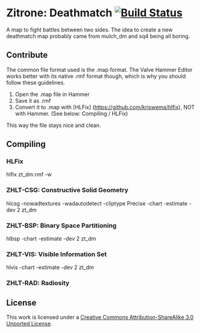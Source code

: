 # Zitrone: Deathmatch [![Build Status](https://travis-ci.org/ZitroneMapping/deathmatch.svg?branch=master)](https://travis-ci.org/ZitroneMapping/deathmatch) #
A map to fight battles between two sides. The idea to create a new deathmatch map probably came from mulch_dm and sq4 being all boring.

## Contribute ##
The common file format used is the .map format. The Valve Hammer Editor works better with its native .rmf format though, which is why you should follow these guidelines.

1. Open the .map file in Hammer
2. Save it as .rmf
3. Convert it to .map with [HLFix] (https://github.com/kriswema/hlfix), NOT with Hammer. (See below: Compiling / HLFix)

This way the file stays nice and clean.

## Compiling ##
### HLFix ###
hlfix zt_dm.rmf -w

### ZHLT-CSG: Constructive Solid Geometry ###
hlcsg -nowadtextures -wadautodetect -cliptype Precise -chart -estimate -dev 2 zt_dm

### ZHLT-BSP: Binary Space Partitioning ###
hlbsp -chart -estimate -dev 2 zt_dm

### ZHLT-VIS: Visible Information Set ###
hlvis -chart -estimate -dev 2 zt_dm

### ZHLT-RAD: Radiosity ###

## License ##
This work is licensed under a [Creative Commons Attribution-ShareAlike 3.0 Unported License](http://creativecommons.org/licenses/by-sa/3.0/).
